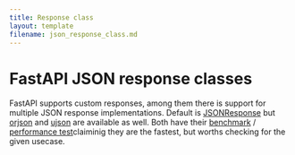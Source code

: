 ```yaml
---
title: Response class
layout: template
filename: json_response_class.md
--- 
```


# FastAPI JSON response classes

FastAPI supports custom responses, among them there is support for multiple JSON response implementations. Default is  [JSONResponse](https://fastapi.tiangolo.com/advanced/custom-response/#jsonresponse) but [orjson](https://github.com/ijl/orjson) and [ujson](https://github.com/ultrajson/ultrajson) are available as well.
Both have their [benchmark](https://github.com/ultrajson/ultrajson#benchmarks) / [performance test](https://github.com/ijl/orjson#performance)claiminig they are the fastest, but worths checking for the given usecase.

